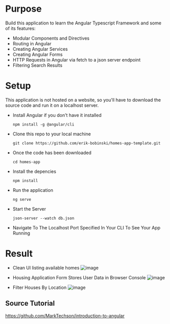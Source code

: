 # Purpose
Build this application to learn the Angular Typescript Framework and some of its features:
- Modular Components and Directives
- Routing in Angular
- Creating Angular Services
- Creating Angular Forms
- HTTP Requests in Angular via fetch to a json server endpoint
- Filtering Search Results

# Setup
This application is not hosted on a website, so you'll have to download the source code and run it on a localhost server.
- Install Angular if you don't have it installed

  `npm install -g @angular/cli`

- Clone this repo to your local machine

  `git clone https://github.com/erik-bobinski/homes-app-template.git`

- Once the code has been downloaded

  `cd homes-app`

- Install the depencies

  `npm install` 

- Run the application 

  `ng serve`

- Start the Server
  
  `json-server --watch db.json`
  
- Navigate To The Localhost Port Specified In Your CLI To See Your App Running

# Result
- Clean UI listing available homes 
![image](https://github.com/user-attachments/assets/608dc6a7-e706-4bbd-8ffc-039a2ed072cd)


- Housing Application Form Stores User Data in Browser Console
  ![image](https://github.com/user-attachments/assets/3955c751-c7db-4c2e-8e46-f4ff8d09c159)


- Filter Houses By Location
  ![image](https://github.com/user-attachments/assets/d0399814-f92b-4807-82e0-869a141445a4)


## Source Tutorial
https://github.com/MarkTechson/introduction-to-angular
